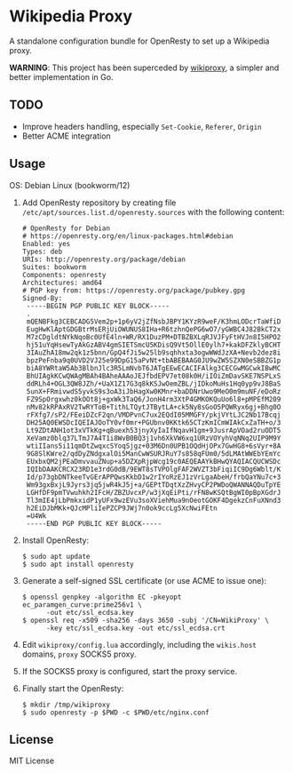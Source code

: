 Wikipedia Proxy
===============

A standalone configuration bundle for OpenResty to set up a Wikipedia proxy.

**WARNING**:
This project has been superceded by
[wikiproxy](https://github.com/liweitianux/wikiproxy),
a simpler and better implementation in Go.

TODO
----
- Improve headers handling, especially `Set-Cookie`, `Referer`, `Origin`
- Better ACME integration

Usage
-----
OS: Debian Linux (bookworm/12)

1. Add OpenResty repository by creating file
   `/etc/apt/sources.list.d/openresty.sources`
   with the following content:

    ```
    # OpenResty for Debian
    # https://openresty.org/en/linux-packages.html#debian
    Enabled: yes
    Types: deb
    URIs: http://openresty.org/package/debian
    Suites: bookworm
    Components: openresty
    Architectures: amd64
    # PGP key from: https://openresty.org/package/pubkey.gpg
    Signed-By:
     -----BEGIN PGP PUBLIC KEY BLOCK-----
     .
     mQENBFkg3CEBCADG5Vem2p+1p6yV2jZfNsbJBPY1KYzR9weF/K3hmLODcrTaWfiD
     EugHwKlAptGDGBtrMsERjUiOWUNUS8IHa+R6tzhnQePG6wO7/yGWBC4J82BkCT2x
     M7zCDgldtNYkNqoBc0UfE4ln+WR/RX1DuzPM+DTBZBXLqRJVJFyFtHVJn8I5HPO2
     hj51uYqHsewTyAkGzABV4gmSIETSmcU5KDisQ9Vt5OllE0ylh7+kakDFZklyBCHT
     3IAuZhA18mw2qk1z5bnn/GpQ4fJi5w25lb9sqhhxta3ogwWWdJzXA+Nevb2dez8i
     bpzPeFnba9q0UVD2VJ25e99DpG15aPvNt+tbABEBAAG0JU9wZW5SZXN0eSBBZG1p
     biA8YWRtaW5Ab3BlbnJlc3R5LmNvbT6JATgEEwECACIFAlkg3CECGwMGCwkIBwMC
     BhUIAgkKCwQWAgMBAh4BAheAAAoJEJfbdEPV7et08k0H/iIOiZmDavSKE7NSPLxS
     ddRLh4+OGL3QW8JZh/+UaX1Z17G3q8kKSJwOemZBL/jIDkoMuHs1Hq0yp9vJ8BaS
     5unX+FRmivwdS5yvkS9s3oA3iJbHagXw0KMnr+baDDNrUwo9MeO0m9muNF/eDoRz
     FZ9SpOrgxwhz0kOOt8j+gxWk3TaQ6/JonH4rm3XtP4GMKOKQuUo6l8+pMPEfM209
     nMv82kRPAxRV2TwRYToB+TithLTQytJTBytLA+ck5Ny8sGoO5PQWRyx6gj+Bhg0O
     rFXfg7/sP2/FEeiDZcF2qn/VMDPvnC7ux2EQdI05MMGFY/pkjVYtLJC2Nb17Bcqj
     DH25AQ0EWSDcIQEIAJOoTY0vf0mr+PGUbnv0KKtk65CTzKmICmWIAkCxZaTH+o/3
     Lt9ZDtANH1ot3xVTkKg+qBuexh53jnyXyIaIfNqavH1gm+9JusrApVOad2ruODT5
     XeVamz0blq37LTmJ7A4T1i8WvB0BQ3j1vh6XkVW6xq1URzVOYyhVqNNq2UIP9M9Y
     wtiIIans5i11qmDtZwqxcSYoqSjgz+03M6Dn0UPB1OQdHjOPx7GwHG8+6sVyr+8A
     9G8SlKWre2/qdDyZNdgxalOi5ManCwWSURJRuY7s858qFUm0/5dLMAtWWEbYEmYc
     EUxbxQM2jPEaDmvvauZNup+a5DZXpRjpWcg19c0AEQEAAYkBHwQYAQIACQUCWSDc
     IQIbDAAKCRCX23RD1e3rdG0dB/9EWT8sTVPOlgFAF2WVZT3bFiqiIC9Dg6Wblt/K
     Id/p73gbDNTkeeTvGErAPPQwsKkbD1w2rIYoRzEJ1zVrLgaAbeH/frbQaYNu7c+3
     Wm93gxBxjL9Jyrs3jq5jwR4kJ5j+a/GEPtTDqtXzZHvyCP2PWDoQWANNAQDuTpYE
     LGHfDF9pmTVwuhkh2IFcH/ZBZUvcxP/w3jXqEiPti/rFN8wKSQtBgWI0pBpXGdrJ
     Tl3mIE4jLbPmkxidP1yUFx9wzEVu3soXViehMua9nOeotGOKF4DgekzCnFuXNnd3
     h2EiDJbMKk+QJcMPliIePZCP9JWj7n0ok9ccLg5XcNwiFEtn
     =U4Wk
     -----END PGP PUBLIC KEY BLOCK-----
    ```

2. Install OpenResty:

    ```
    $ sudo apt update
    $ sudo apt install openresty
    ```

3. Generate a self-signed SSL certificate (or use ACME to issue one):

    ```
    $ openssl genpkey -algorithm EC -pkeyopt ec_paramgen_curve:prime256v1 \
          -out etc/ssl_ecdsa.key
    $ openssl req -x509 -sha256 -days 3650 -subj '/CN=WikiProxy' \
          -key etc/ssl_ecdsa.key -out etc/ssl_ecdsa.crt
    ```

4. Edit `wikiproxy/config.lua` accordingly, including the `wikis.host`
   domains, `proxy` SOCKS5 proxy.

5. If the SOCKS5 proxy is configured, start the proxy service.

6. Finally start the OpenResty:

    ```
    $ mkdir /tmp/wikiproxy
    $ sudo openresty -p $PWD -c $PWD/etc/nginx.conf
    ```

License
-------
MIT License
